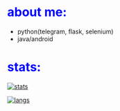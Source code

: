<h1 style="color:blue;">about me:</h1>

- python(telegram, flask, selenium) 
- java/android 

<h1 style="color:blue;">stats:</h1>

[![stats](https://github-readme-stats.vercel.app/api?username=artkegor&theme=material-palenight)](https://github.com/artkegor)

[![langs](https://github-readme-stats.vercel.app/api/top-langs/?username=artkegor&exclude_repo=dotfiles&langs_count=8&layout=compact&theme=material-palenight)](https://github.com/artkegor?tab=repositories)
